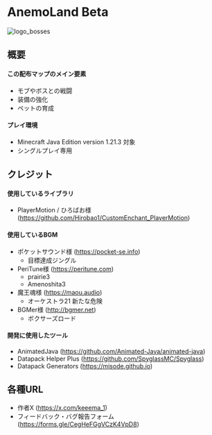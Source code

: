 # AnemoLand Beta

![logo_bosses](https://github.com/user-attachments/assets/79af1801-27a5-40c1-8e94-af24f680d581)

## 概要
#### この配布マップのメイン要素
- モブやボスとの戦闘
- 装備の強化
- ペットの育成

#### プレイ環境
- Minecraft Java Edition version 1.21.3 対象
- シングルプレイ専用


## クレジット
#### 使用しているライブラリ
- PlayerMotion / ひろばお様 (https://github.com/Hirobao1/CustomEnchant_PlayerMotion)

#### 使用しているBGM
- ポケットサウンド様 (https://pocket-se.info)
  - 目標達成ジングル
- PeriTune様 (https://peritune.com)
  - prairie3
  - Amenoshita3
- 魔王魂様 (https://maou.audio)
  - オーケストラ21 新たな危険
- BGMer様 (http://bgmer.net)
  - ボクサーズロード

#### 開発に使用したツール
- AnimatedJava (https://github.com/Animated-Java/animated-java)
- Datapack Helper Plus (https://github.com/SpyglassMC/Spyglass)
- Datapack Generators (https://misode.github.io)


## 各種URL
- 作者X (https://x.com/keeema_1)
- フィードバック・バグ報告フォーム (https://forms.gle/CegHeFGgVCzK4VpD8)
